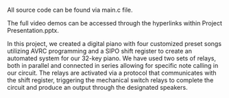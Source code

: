 All source code can be found via main.c file.

The full video demos can be accessed through the hyperlinks within Project Presentation.pptx.

In this project, we created a digital piano with four customized preset songs utilizing AVRC programming and a SIPO shift register to create an automated system for our 32-key piano. We have used two sets of relays, both in parallel and connected in series allowing for specific note calling in our circuit. The relays are activated via a protocol that communicates with the shift register, triggering the mechanical switch relays to complete the circuit and produce an output through the designated speakers.
